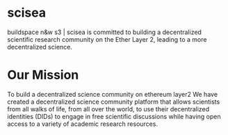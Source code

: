 # scisea
buildspace n&amp;w s3 | scisea is committed to building a decentralized scientific research community on the Ether Layer 2, leading to a more decentralized science.

# Our Mission
To build a decentralized science community on ethereum layer2
We have created a decentralized science community platform that allows scientists from all walks of life, from all over the world, to use their decentralized identities (DIDs) to engage in free scientific discussions while having open access to a variety of academic research resources.

